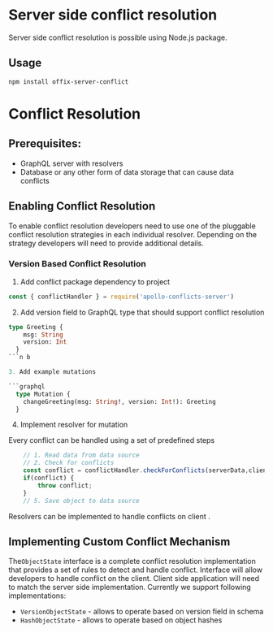 # Server side conflict resolution

Server side conflict resolution is possible using Node.js package.

## Usage

```
npm install offix-server-conflict
```

# Conflict Resolution

## Prerequisites:

- GraphQL server with resolvers
- Database or any other form of data storage that can cause data conflicts

## Enabling Conflict Resolution

To enable conflict resolution developers need to use one of the pluggable conflict resolution strategies in each individual resolver. Depending on the strategy developers will need to provide additional details.

### Version Based Conflict Resolution

1. Add conflict package dependency to project

```javascript
const { conflictHandler } = require('apollo-conflicts-server')
```

2. Add version field to GraphQL type that should support conflict resolution

```graphql
type Greeting {
    msg: String
    version: Int
  }
```n b

3. Add example mutations

```graphql
  type Mutation {
    changeGreeting(msg: String!, version: Int!): Greeting
  }
```

4. Implement resolver for mutation

Every conflict can be handled using a set of predefined steps

```javascript
    // 1. Read data from data source
    // 2. Check for conflicts
    const conflict = conflictHandler.checkForConflicts(serverData,clientData)
    if(conflict) {
        throw conflict;
    }
    // 5. Save object to data source
```

Resolvers can be implemented to handle conflicts on client .

## Implementing Custom Conflict Mechanism

The`ObjectState` interface is a complete conflict resolution implementation that provides a set of rules to detect and handle conflict. Interface will allow developers to handle conflict on the client. Client side application will need to match the server side implementation. Currently we support following implementations:

- `VersionObjectState` - allows to operate based on version field in schema
- `HashObjectState` - allows to operate based on object hashes
